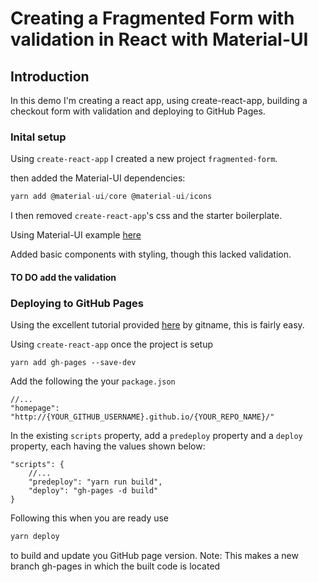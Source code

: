 # Creating a Fragmented Form with validation in React with Material-UI

## Introduction

In this demo I'm creating a react app, using create-react-app, building a checkout form with validation and deploying to GitHub Pages.

### Inital setup

Using `create-react-app` I created a new project `fragmented-form`.

then added the Material-UI dependencies:

```js
yarn add @material-ui/core @material-ui/icons

```

I then removed `create-react-app`'s css and the starter boilerplate.

Using Material-UI example [here](https://github.com/mui-org/material-ui/tree/master/docs/src/pages/page-layout-examples/checkout)

Added basic components with styling, though this lacked validation.

#### TO DO add the validation

### Deploying to GitHub Pages

Using the excellent tutorial provided [here](https://github.com/gitname/react-gh-pages) by gitname, this is fairly easy.

Using `create-react-app` once the project is setup

`yarn add gh-pages --save-dev`

Add the following the your `package.json`

```
//...
"homepage": "http://{YOUR_GITHUB_USERNAME}.github.io/{YOUR_REPO_NAME}/"
```

In the existing `scripts` property, add a `predeploy` property and a `deploy` property, each having the values shown below:

```
"scripts": {
	//...
	"predeploy": "yarn run build",
	"deploy": "gh-pages -d build"
}
```

Following this when you are ready use

```js
yarn deploy
```

to build and update you GitHub page version. 
Note: This makes a new branch gh-pages in which the built code is located 